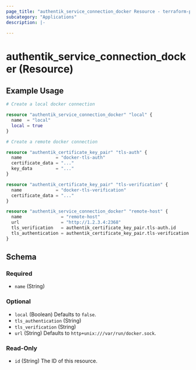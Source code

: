 ```yaml
---
page_title: "authentik_service_connection_docker Resource - terraform-provider-authentik"
subcategory: "Applications"
description: |-
  
---
```


# authentik_service_connection_docker (Resource)




## Example Usage

```terraform
# Create a local docker connection

resource "authentik_service_connection_docker" "local" {
  name  = "local"
  local = true
}

# Create a remote docker connection

resource "authentik_certificate_key_pair" "tls-auth" {
  name             = "docker-tls-auth"
  certificate_data = "..."
  key_data         = "..."
}

resource "authentik_certificate_key_pair" "tls-verification" {
  name             = "docker-tls-verification"
  certificate_data = "..."
}

resource "authentik_service_connection_docker" "remote-host" {
  name               = "remote-host"
  url                = "http://1.2.3.4:2368"
  tls_verification   = authentik_certificate_key_pair.tls-auth.id
  tls_authentication = authentik_certificate_key_pair.tls-verification.id
}
```

<!-- schema generated by tfplugindocs -->
## Schema

### Required

- `name` (String)

### Optional

- `local` (Boolean) Defaults to `false`.
- `tls_authentication` (String)
- `tls_verification` (String)
- `url` (String) Defaults to `http+unix:///var/run/docker.sock`.

### Read-Only

- `id` (String) The ID of this resource.
